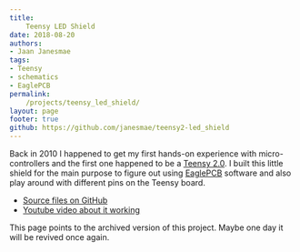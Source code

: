 ```yaml
---
title:
    Teensy LED Shield
date: 2018-08-20
authors:
- Jaan Janesmae
tags:
- Teensy
- schematics
- EaglePCB
permalink:
    /projects/teensy_led_shield/
layout: page
footer: true
github: https://github.com/janesmae/teensy2-led_shield
---
```

Back in 2010 I happened to get my first hands-on experience with micro-controllers and the first one happened to be a [Teensy 2.0](https://www.pjrc.com/teensy/). I built this little shield for the main purpose to figure out using [EaglePCB](https://www.autodesk.com/products/eagle/overview) software and also play around with different pins on the Teensy board.

- [Source files on GitHub](https://github.com/janesmae/teensy2-led_shield)
- [Youtube video about it working](https://www.youtube.com/watch?v=3mjBaS8X03o)

This page points to the archived version of this project. Maybe one day it will be revived once again.
